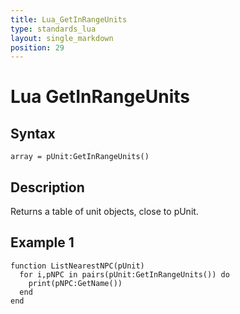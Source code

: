 ```yaml
---
title: Lua_GetInRangeUnits
type: standards_lua
layout: single_markdown
position: 29
---
```


# Lua GetInRangeUnits

## Syntax

```
array = pUnit:GetInRangeUnits()
```

## Description

Returns a table of unit objects, close to pUnit.

## Example 1

```
function ListNearestNPC(pUnit)
  for i,pNPC in pairs(pUnit:GetInRangeUnits()) do
    print(pNPC:GetName())
  end
end
```